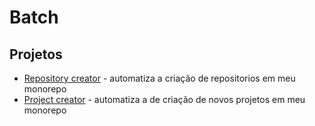 # Batch

## Projetos

- [Repository creator](./Repo-creator/) - automatiza a criação de repositorios em meu monorepo
- [Project creator](.\Project-creator) - automatiza a de criação de novos projetos em meu monorepo